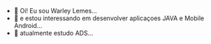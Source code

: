 - 👋 Oi! Eu sou Warley Lemes...
- 👀 e estou interessando em desenvolver aplicaçoes JAVA e Mobile Android...
- 🌱 atualmente estudo ADS...

<!---
wbalemes/wbalemes is a ✨ special ✨ repository because its `README.md` (this file) appears on your GitHub profile.
You can click the Preview link to take a look at your changes.
--->
